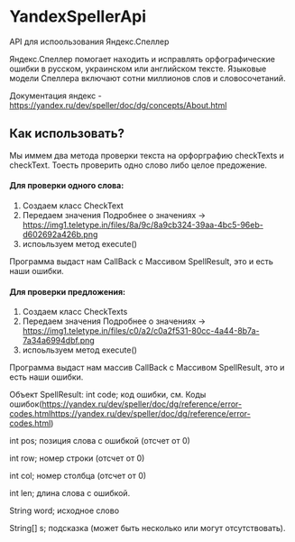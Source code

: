 # YandexSpellerApi

API для испоользования Яндекс.Спеллер

Яндекс.Спеллер помогает находить и исправлять орфографические ошибки в русском, украинском или английском тексте. Языковые модели Спеллера включают сотни миллионов слов и словосочетаний.

Документация яндекс - https://yandex.ru/dev/speller/doc/dg/concepts/About.html

## Как использовать?
Мы иммем два метода проверки текста на орфорграфию checkTexts и checkText. Тоесть проверить одно слово либо целое предожение.

#### Для проверки одного слова:
1. Создаем класс CheckText
2. Передаем значения 
Подробнее о значениях -> https://img1.teletype.in/files/8a/9c/8a9cb324-39aa-4bc5-96eb-d602692a426b.png
3. испоьльзуем метод execute()

Программа выдаст нам CallBack с Массивом SpellResult, это и есть наши ошибки.


#### Для проверки предложения:
1. Создаем класс CheckTexts
2. Передаем значения 
Подробнее о значениях -> https://img1.teletype.in/files/c0/a2/c0a2f531-80cc-4a44-8b7a-7a34a6994dbf.png
3. испоьльзуем метод execute()

Программа выдаст нам массив CallBack с Массивом SpellResult, это и есть наши ошибки.



Объект SpellResult:
int code; код ошибки, см. Коды ошибок(https://yandex.ru/dev/speller/doc/dg/reference/error-codes.htmlhttps://yandex.ru/dev/speller/doc/dg/reference/error-codes.html)

int pos; позиция слова с ошибкой (отсчет от 0)

int row; номер строки (отсчет от 0)

int col; номер столбца (отсчет от 0)

int len; длина слова с ошибкой.

String word; исходное слово

String[] s; подсказка (может быть несколько или могут отсутствовать).
